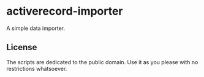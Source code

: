 # activerecord-importer

A simple data importer.

## License

The scripts are dedicated to the public domain. Use it as you please with no restrictions whatsoever.